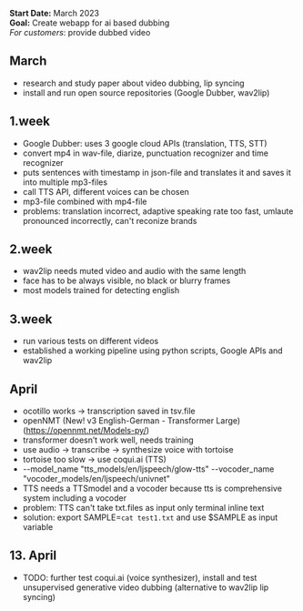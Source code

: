 
**Start Date:** March 2023
<br/>
**Goal:** Create webapp for ai based dubbing 
<br/>
*For customers*: provide dubbed video


## March

* research and study paper about video dubbing, lip syncing
* install and run open source repositories (Google Dubber, wav2lip)

## 1.week
* Google Dubber: uses 3 google cloud APIs (translation, TTS, STT)
* convert mp4 in wav-file, diarize, punctuation recognizer and time recognizer
* puts sentences with timestamp in json-file and translates it and saves it into multiple mp3-files
* call TTS API, different voices can be chosen
* mp3-file combined with mp4-file
* problems: translation incorrect, adaptive speaking rate too fast, umlaute pronounced incorrectly, can't reconize brands

## 2.week
* wav2lip needs muted video and audio with the same length
* face has to be always visible, no black or blurry frames
* most models trained for detecting english

## 3.week
* run various tests on different videos
* established a working pipeline using python scripts, Google APIs and wav2lip


## April

* ocotillo works → transcription saved in tsv.file
* openNMT (New! v3 English-German - Transformer Large) (https://opennmt.net/Models-py/)
* transformer doesn’t work well, needs training 
* use audio → transcribe → synthesize voice with tortoise 
* tortoise too slow → use coqui.ai (TTS) 
* --model_name "tts_models/en/ljspeech/glow-tts" --vocoder_name "vocoder_models/en/ljspeech/univnet"
* TTS needs a TTSmodel and a vocoder because tts is comprehensive system including a vocoder 
* problem: TTS can't take txt.files as input only terminal inline text 
* solution: export SAMPLE=`cat test1.txt` and use $SAMPLE as input variable 

## 13. April

* TODO: further test coqui.ai (voice synthesizer), install and test unsupervised generative video dubbing (alternative to wav2lip lip syncing)


